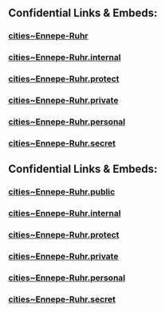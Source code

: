 
## Confidential Links & Embeds: 

### [cities~Ennepe-Ruhr](../../../../../../../../../../_public/Earth/Continent/Europe/Europe~Central/Germany/Germany~West/Nord_Rhein-Westfalen/counties~NW/Ennepe-Ruhr-Kreis/cities~Ennepe-Ruhr.md) 

### [cities~Ennepe-Ruhr.internal](../../../../../../../../../../_internal/Earth/Continent/Europe/Europe~Central/Germany/Germany~West/Nord_Rhein-Westfalen/counties~NW/Ennepe-Ruhr-Kreis/cities~Ennepe-Ruhr.internal.md) 

### [cities~Ennepe-Ruhr.protect](../../../../../../../../../../_protect/Earth/Continent/Europe/Europe~Central/Germany/Germany~West/Nord_Rhein-Westfalen/counties~NW/Ennepe-Ruhr-Kreis/cities~Ennepe-Ruhr.protect.md) 

### [cities~Ennepe-Ruhr.private](../../../../../../../../../../_private/Earth/Continent/Europe/Europe~Central/Germany/Germany~West/Nord_Rhein-Westfalen/counties~NW/Ennepe-Ruhr-Kreis/cities~Ennepe-Ruhr.private.md) 

### [cities~Ennepe-Ruhr.personal](../../../../../../../../../../_personal/Earth/Continent/Europe/Europe~Central/Germany/Germany~West/Nord_Rhein-Westfalen/counties~NW/Ennepe-Ruhr-Kreis/cities~Ennepe-Ruhr.personal.md) 

### [cities~Ennepe-Ruhr.secret](../../../../../../../../../../_secret/Earth/Continent/Europe/Europe~Central/Germany/Germany~West/Nord_Rhein-Westfalen/counties~NW/Ennepe-Ruhr-Kreis/cities~Ennepe-Ruhr.secret.md) 


## Confidential Links & Embeds: 

### [cities~Ennepe-Ruhr.public](/_public/\Earth\Continent\Europe\Europe~Central\Germany\Germany~West\Nordrhein-Westfalen\counties~NW\Ennepe-Ruhr-Kreiscities~Ennepe-Ruhr.public.md) 

### [cities~Ennepe-Ruhr.internal](/_internal/\Earth\Continent\Europe\Europe~Central\Germany\Germany~West\Nordrhein-Westfalen\counties~NW\Ennepe-Ruhr-Kreiscities~Ennepe-Ruhr.internal.md) 

### [cities~Ennepe-Ruhr.protect](/_protect/\Earth\Continent\Europe\Europe~Central\Germany\Germany~West\Nordrhein-Westfalen\counties~NW\Ennepe-Ruhr-Kreiscities~Ennepe-Ruhr.protect.md) 

### [cities~Ennepe-Ruhr.private](/_private/\Earth\Continent\Europe\Europe~Central\Germany\Germany~West\Nordrhein-Westfalen\counties~NW\Ennepe-Ruhr-Kreiscities~Ennepe-Ruhr.private.md) 

### [cities~Ennepe-Ruhr.personal](/_personal/\Earth\Continent\Europe\Europe~Central\Germany\Germany~West\Nordrhein-Westfalen\counties~NW\Ennepe-Ruhr-Kreiscities~Ennepe-Ruhr.personal.md) 

### [cities~Ennepe-Ruhr.secret](/_secret/\Earth\Continent\Europe\Europe~Central\Germany\Germany~West\Nordrhein-Westfalen\counties~NW\Ennepe-Ruhr-Kreiscities~Ennepe-Ruhr.secret.md)

